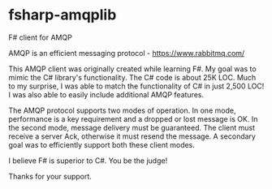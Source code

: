 # fsharp-amqplib
F# client for AMQP

AMQP is an efficient messaging protocol - https://www.rabbitmq.com/

This AMQP client was originally created while learning F#.  My goal was to mimic the C# library's functionality.
The C# code is about 25K LOC.  Much to my surprise, I was able to match the functionality of C# in just 2,500 LOC!
I was also able to easily include additional AMQP features.

The AMQP protocol supports two modes of operation.  In one mode, performance is a key requirement and a dropped or lost message is OK.
In the second mode, message delivery must be guaranteed.  The client must receive a server Ack, otherwise it must resend the message.
A secondary goal was to efficiently support both these client modes.

I believe F# is superior to C#.  You be the judge!

Thanks for your support.
